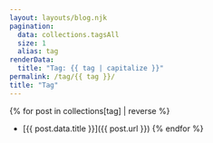 ```yaml
---
layout: layouts/blog.njk
pagination:
  data: collections.tagsAll
  size: 1
  alias: tag
renderData:
  title: "Tag: {{ tag | capitalize }}"
permalink: /tag/{{ tag }}/
title: "Tag"
---
```


{% for post in collections[tag] | reverse %}
- [{{ post.data.title }}]({{ post.url }})
{% endfor %}
